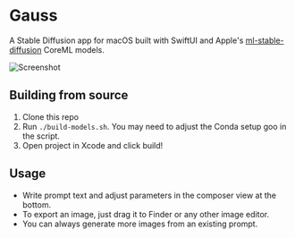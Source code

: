 # Gauss

A Stable Diffusion app for macOS built with SwiftUI and Apple's [ml-stable-diffusion](https://github.com/apple/ml-stable-diffusion) CoreML models.

![Screenshot](./screenshot.png)

## Building from source

1. Clone this repo
1. Run `./build-models.sh`. You may need to adjust the Conda setup goo in the script.
1. Open project in Xcode and click build!

## Usage

- Write prompt text and adjust parameters in the composer view at the bottom.
- To export an image, just drag it to Finder or any other image editor.
- You can always generate more images from an existing prompt.
